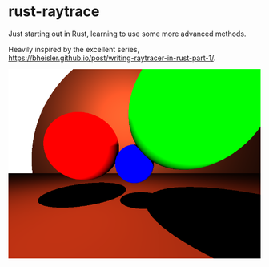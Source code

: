 # rust-raytrace
Just starting out in Rust, learning to use some more advanced methods.

Heavily inspired by the excellent series, https://bheisler.github.io/post/writing-raytracer-in-rust-part-1/.

![alt text](https://github.com/spacesuit825/rust-raytrace/blob/master/test.png?raw=true)

